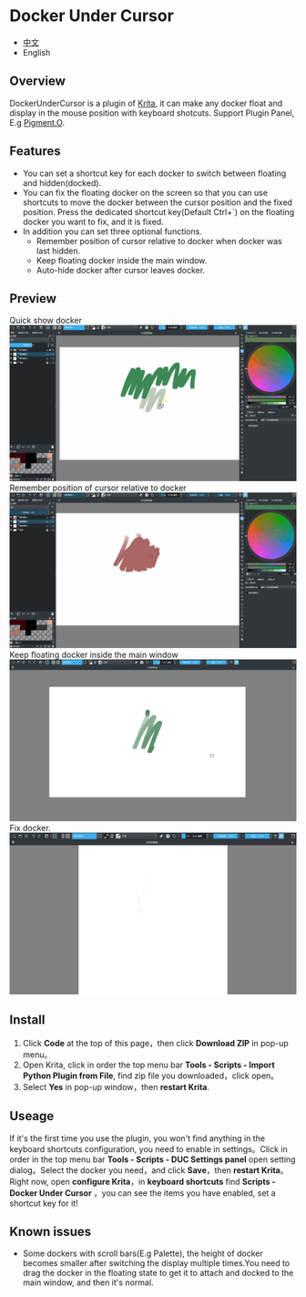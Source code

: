 # Docker Under Cursor

- [中文](/README__ZH.md)
- English

## Overview

DockerUnderCursor is a plugin of [Krita](https://krita.org/), it can make any docker float and display in the mouse position with keyboard shotcuts. Support Plugin Panel, E.g [Pigment.O](https://github.com/EyeOdin/Pigment.O).

## Features

- You can set a shortcut key for each docker to switch between floating and hidden(docked).
- You can fix the floating docker on the screen so that you can use shortcuts to move the docker between the cursor position and the fixed position. Press the dedicated shortcut key(Default Ctrl+`) on the floating docker you want to fix, and it is fixed.
- In addition you can set three optional functions.
  - Remember position of cursor relative to docker when docker was last hidden.
  - Keep floating docker inside the main window.
  - Auto-hide docker after cursor leaves docker.

## Preview

Quick show docker
![Preview](https://github.com/Aqaao/DockerUnderCursor/blob/main/IMAGE/Preview.gif)
Remember position of cursor relative to docker
![RememberRelativePosition](https://github.com/Aqaao/DockerUnderCursor/blob/main/IMAGE/RememberRelativePosition.gif)
Keep floating docker inside the main window
![KeepInMainwindow](https://github.com/Aqaao/DockerUnderCursor/blob/main/IMAGE/KeepInMainwindow.gif)
Fix docker.
![FixedFloattingDocker](https://github.com/Aqaao/DockerUnderCursor/blob/main/IMAGE/FixedFloattingDocker.gif)

## Install

1. Click **Code** at the top of this page，then click **Download ZIP** in pop-up menu。
2. Open Krita, click in order the top menu bar **Tools \- Scripts \- Import Python Plugin from File**, find zip file you downloaded，click open。
3. Select **Yes** in pop-up window，then **restart Krita**.

## Useage

If it's the first time you use the plugin, you won't find anything in the keyboard shortcuts configuration, you need to enable in settings。Click in order in the top menu bar **Tools \- Scripts \- DUC Settings panel** open setting dialog。Select the docker you need，and click **Save**，then **restart Krita**。Right now, open **configure Krita**，in **keyboard shortcuts** find **Scripts - Docker Under Cursor** ，you can see the items you have enabled, set a shortcut key for it!

## Known issues

- Some dockers with scroll bars(E.g Palette), the height of docker becomes smaller after switching the display multiple times.You need to drag the docker in the floating state to get it to attach and docked to the main window, and then it's normal.
